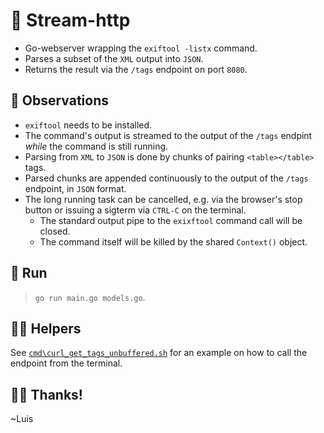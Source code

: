 # 🌊 Stream-http

- Go-webserver wrapping the `exiftool -listx` command.
- Parses a subset of the `XML` output into `JSON`.
- Returns the result via the `/tags` endpoint on port `8080`.
  
## 🔎 Observations

- `exiftool` needs to be installed.
- The command's output is streamed to the output of the `/tags` endpint _while_ the command is still running.
- Parsing from `XML` to `JSON` is done by chunks of pairing `<table></table>` tags.
- Parsed chunks are appended continuously to the output of the `/tags` endpoint, in `JSON` format.
- The long running task can be cancelled, e.g. via the browser's stop button or issuing a sigterm via `CTRL-C` on the terminal.
  - The standard output pipe to the `exixftool` command call will be closed.
  - The command itself will be killed by the shared `Context()` object.

## 🚀 Run

> `go run main.go models.go`.

## 🤲🏽 Helpers

See [`cmd\curl_get_tags_unbuffered.sh`](https://github.com/levelont/stream-http/blob/main/cmd/curl_get_tags_unbuffered.sh) for an example on how to call the endpoint from the terminal.

## 🙏🏽 Thanks!
~Luis